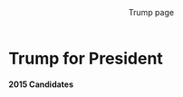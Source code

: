 <DOCTYPE html>
<html>
<header>Trump page</header>
<h1>Trump for President</h2>
<h4>2015 Candidates</h4>
</body>
</html>
